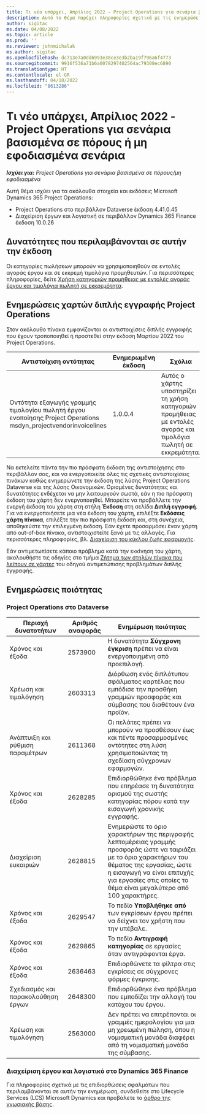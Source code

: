 ```yaml
---
title: Τι νέο υπάρχει, Απρίλιος 2022 - Project Operations για σενάρια βασισμένα σε πόρους ή μη εφοδιασμένα σενάρια
description: Αυτό το θέμα παρέχει πληροφορίες σχετικά με τις ενημερώσεις ποιότητας που είναι διαθέσιμες στην έκδοση Απριλίου 2022 του Microsoft Dynamics 365 Project Operations για μη εφοδιασμένα σενάρια ή σενάρια βασισμένα σε πόρους.
author: sigitac
ms.date: 04/08/2022
ms.topic: article
ms.prod: ''
ms.reviewer: johnmichalak
ms.author: sigitac
ms.openlocfilehash: dc713e7a0dd6993e38ce3e3b2ba19f796a6f4773
ms.sourcegitcommit: 9916f536a71b6a0078297402564ac79308ec6890
ms.translationtype: HT
ms.contentlocale: el-GR
ms.lasthandoff: 04/18/2022
ms.locfileid: "8613286"
---
```

# <a name="whats-new-april-2022---project-operations-for-resourcenon-stocked-based-scenarios"></a>Τι νέο υπάρχει, Απρίλιος 2022 - Project Operations για σενάρια βασισμένα σε πόρους ή μη εφοδιασμένα σενάρια

_**Ισχύει για:** Project Operations για σενάρια βασισμένα σε πόρους/μη εφοδιασμένα_

Αυτή θέμα ισχύει για τα ακόλουθα στοιχεία και εκδόσεις Microsoft Dynamics 365 Project Operations:

- Project Operations στο περιβάλλον Dataverse έκδοση 4.41.0.45
- Διαχείριση έργων και λογιστική σε περιβάλλον Dynamics 365 Finance έκδοση 10.0.26

## <a name="features-included-in-this-release"></a>Δυνατότητες που περιλαμβάνονται σε αυτήν την έκδοση

Οι κατηγορίες πωλήσεων μπορούν να χρησιμοποιηθούν σε εντολές αγοράς έργου και σε εκκρεμή τιμολόγια προμηθευτών. Για περισσότερες πληροφορίες, δείτε [Χρήση κατηγοριών προμήθειας με εντολές αγοράς έργου και τιμολόγια πωλητή σε εκκρεμότητα](configure-procurement-categories.md).

## <a name="project-operations-dual-write-maps-updates"></a>Ενημερώσεις χαρτών διπλής εγγραφής Project Operations

Στον ακόλουθο πίνακα εμφανίζονται οι αντιστοιχίσεις διπλής εγγραφής που έχουν τροποποιηθεί ή προστεθεί στην έκδοση Μαρτίου 2022 του Project Operations.

| Αντιστοίχιση οντότητας | Ενημερωμένη έκδοση | Σχόλια |
| -------------- | ------------------- | ------------|
| Οντότητα εξαγωγής γραμμής τιμολογίου πωλητή έργου ενοποίησης Project Operations msdyn\_projectvendorinvoicelines | 1.0.0.4 | Αυτός ο χάρτης υποστηρίζει τη χρήση κατηγοριών προμήθειας με εντολές αγοράς και τιμολόγια πωλητή σε εκκρεμότητα. |

Να εκτελείτε πάντα την πιο πρόσφατη έκδοση της αντιστοίχησης στο περιβάλλον σας, και να ενεργοποιείτε όλες τις σχετικές αντιστοιχίσεις πινάκων καθώς ενημερώνετε την έκδοση της λύσης Project Operations Dataverse και της λύσης Οικονομικών. Ορισμένες δυνατότητες και δυνατότητες ενδέχεται να μην λειτουργούν σωστά, εάν η πιο πρόσφατη έκδοση του χάρτη δεν ενεργοποιηθεί. Μπορείτε να προβάλλετε την ενεργή έκδοση του χάρτη στη στήλη **Έκδοση** στη σελίδα **Διπλή εγγραφή**. Για να ενεργοποιήσετε μια νέα έκδοση του χάρτη, επιλέξτε **Εκδόσεις χάρτη πίνακα**, επιλέξτε την πιο πρόσφατη έκδοση και, στη συνέχεια, αποθηκεύστε την επιλεγμένη έκδοση. Εάν έχετε προσαρμόσει έναν χάρτη από out-of-box πίνακα, αντιστοιχιστείτε ξανά με τις αλλαγές. Για περισσότερες πληροφορίες, βλ. [Διαχείριση του κύκλου ζωής εφαρμογής](/dynamics365/fin-ops-core/dev-itpro/data-entities/dual-write/app-lifecycle-management).

Εάν αντιμετωπίσετε κάποιο πρόβλημα κατά την εκκίνηση του χάρτη, ακολουθήστε τις οδηγίες στο τμήμα [Ζήτημα των στηλών πίνακα που λείπουν σε χάρτες](/dynamics365/fin-ops-core/dev-itpro/data-entities/dual-write/dual-write-troubleshooting-finops-upgrades#missing-table-columns-issue-on-maps) του οδηγού αντιμετώπισης προβλημάτων διπλής εγγραφής.

## <a name="quality-updates"></a>Ενημερώσεις ποιότητας

### <a name="project-operations-on-dataverse"></a>Project Operations στο Dataverse

| Περιοχή δυνατοτήτων | Αριθμός αναφοράς | Ενημέρωση ποιότητας |
| ------------ | ---------------- | -------------- |
| Χρόνος και έξοδα | 2573900 | Η δυνατότητα **Σύγχρονη έγκριση** πρέπει να είναι ενεργοποιημένη από προεπιλογή. |
| Χρέωση και τιμολόγηση | 2603313 | Διόρθωση ενός διπλότυπου σφάλματος καρτέλας που εμπόδισε την προσθήκη γραμμών προσφοράς και σύμβασης που διαθέτουν ένα προϊόν. |
| Ανάπτυιξη και ρύθμιση παραμέτρων | 2611368 | Οι πελάτες πρέπει να μπορούν να προσθέσουν έως και πέντε προσαρμοσμένες οντότητες στη λύση χρησιμοποιώντας τη σχεδίαση σύγχρονων εφαρμογών. |
| Χρόνος και έξοδα | 2628285 | Επιδιορθώθηκε ένα πρόβλημα που επηρέασε τη δυνατότητα ορισμού της σωστής κατηγορίας πόρου κατά την εισαγωγή χρονικής εγγραφής. |
|   Διαχείριση ευκαιριών| 2628815 | Ενημερώστε το όριο χαρακτήρων της περιγραφής λεπτομέρειας γραμμής προσφοράς ώστε να ταιριάζει με το όριο χαρακτήρων του θέματος της εργασίας, ώστε η εισαγωγή να είναι επιτυχής για εργασίες στις οποίες το θέμα είναι μεγαλύτερο από 100 χαρακτήρες. |
| Χρόνος και έξοδα| 2629547 | Το πεδίο **Υποβλήθηκε από** των εγκρίσεων έργου πρέπει να δείχνει τον χρήστη που την υπέβαλε. |
| Χρόνος και έξοδα| 2629865 | Το πεδίο **Αντιγραφή κατηγορίας** σε εργασίες όταν αντιγράφονται έργα. |
| Χρόνος και έξοδα| 2636463 | Επιδιορθώνετε τα φίλτρα στις εγκρίσεις σε σύγχρονες φόρμες έγκρισης. |
| Σχεδιασμός και παρακολούθηση έργων | 2648300 | Επιδιορθώθηκε ένα πρόβλημα που εμποδίζει την αλλαγή του κατόχου του έργου. |
| Χρέωση και τιμολόγηση | 2563000 | Δεν πρέπει να επιτρέπονται οι γραμμές ημερολογίου για μια μη χρεωμένη πώληση, όπου η νομισματική μονάδα διαφέρει από τη νομισματική μονάδα της σύμβασης. |

### <a name="project-management-and-accounting-in-dynamics-365-finance"></a>Διαχείριση έργου και λογιστικό στο Dynamics 365 Finance

Για πληροφορίες σχετικά με τις επιδιορθώσεις σφαλμάτων που περιλαμβάνονται σε αυτήν την ενημέρωση, συνδεθείτε στο Lifecycle Services (LCS) Microsoft Dynamics και προβάλετε το [άρθρο της γνωσιακής βάσης](https://fix.lcs.dynamics.com/Issue/Details?bugId=662864).

